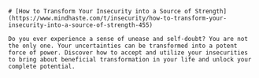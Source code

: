 
    # [How to Transform Your Insecurity into a Source of Strength](https://www.mindhaste.com/t/insecurity/how-to-transform-your-insecurity-into-a-source-of-strength-455)

    Do you ever experience a sense of unease and self-doubt? You are not the only one. Your uncertainties can be transformed into a potent force of power. Discover how to accept and utilize your insecurities to bring about beneficial transformation in your life and unlock your complete potential.
    